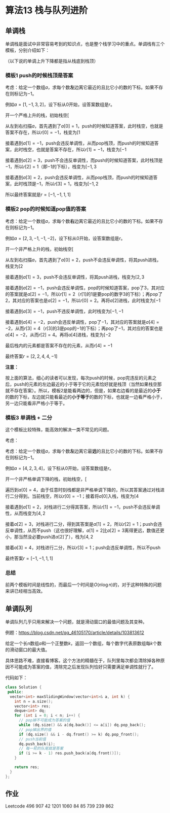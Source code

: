 # 算法13 栈与队列进阶



## 单调栈

单调栈是面试中非常容易考到的知识点，也是整个栈学习中的重点。单调栈有三个模板，分别介绍如下：

（以下说的单调上升下降都是指从栈底到栈顶）

### 模板1 push的时候栈顶是答案

考虑：给定一个数组$a$，求每个数**左**边离它最近的且比它小的数的下标。如果不存在则标记为$-1$。

例如$a=[1, -1, 3, 2]$，设下标从$0$开始，设答案数组是$r$。

开一个严格上升的栈，初始栈空$[$

从左到右扫描$a$，首先遇到了$a[0]=1$，push的时候知道答案，此时栈空，也就是答案不存在，所以$r[0]=-1$，栈变为$[1$

接着遇到$a[1]=-1$，push会违反单调性，从而pop栈顶，而push的时候知道答案，此时栈空，也就是答案不存在，所以$r[1]=-1$，栈变为$[-1$

接着遇到$a[2]=3$，push不会违反单调性，而push的时候知道答案，此时栈顶是$-1$，所以$r[2]=1$（即$-1$的下标），栈变为$[-1,3$

接着遇到$a[3]=2$，push会违反单调性，从而pop栈顶，而push的时候知道答案，此时栈顶是$-1$，所以$r[3]=1$，栈变为$[-1,2$

所以最终答案就是$r=[-1,-1,1,1]$



### 模板2 pop的时候知道pop值的答案

考虑：给定一个数组$a$，求每个数**右**边离它最近的且比它小的数的下标。如果不存在则标记为$-1$。

例如$a=[2, 3, -1, -1,-2]$，设下标从$0$开始，设答案数组是$r$。

开一个非严格上升的栈，初始栈空$[$

从左到右扫描$a$，首先遇到了$a[0]=2$，push不会违反单调性，将其push进栈，栈变为$[2$

接着遇到$a[1]=3$，push不会违反单调性，将其push进栈，栈变为$[2,3$

接着遇到$a[2]=-1$，push会违反单调性，pop的时候知道答案，pop了$3$，其对应的答案就是$a[2]=-1$，所以$r[1]=2$（$r[1]$的$1$是要pop的数字$3$的下标）；再pop了$2$，其对应的答案也是$a[2]=-1$，所以$r[0]=2$。再将$a[2]$进栈，此时栈变为$[-1$

接着遇到$a[3]=-1$，push不违反单调性，此时栈变为$[-1,-1$

接着遇到$a[4]=-2$，push会违反单调性，pop了$-1$，其对应的答案就是$a[4]=-2$，从而$r[3]=4$（$r[3]$的$3$是pop的$-1$的下标）；再pop了$-1$，其对应的答案也是$a[4]=-2$，从而$r[2]=4$。再将$a[4]$进栈，栈变为$[-2$

最后栈内的元素都是答案不存在的元素，从而$r[4]=-1$

最终答案$r=[2,2,4,4,-1]$



**注意：**

按上面的算法，细心的读者可以发现，每次push的时候，pop完违反的元素之后，push的元素的左边最近的小于等于它的元素恰好就是栈顶（当然如果栈空那就不存在答案）。所以，模板2是能看两边的，但是，如果右边看的是最近的**小于**的数的下标，左边就只能看最近的**小于等于**的数的下标，也就是一边看严格小于，另一边只能看非严格小于等于。



### 模板3 单调栈 + 二分

这个模板比较特殊，能高效的解决一类不常见的问题。

考虑：

考虑：给定一个数组$a$，求每个数**左**边离它最**远**的且比它小的数的下标。如果不存在则标记为$-1$。

例如$a=[4, 2, 3, 4]$，设下标从$0$开始，设答案数组是$r$。

开一个非严格单调下降的栈，初始栈空，$[$

遍历到$a[0]=4$，由于任意时刻栈都是非严格单调下降的，所以其答案通过对栈进行二分得到。当前栈空，所以$r[0]=-1$；接着将$a[0]$入栈，栈变为$[4$

接着遇到$a[1]=2$，对栈进行二分得其答案，所以$r[1]=-1$，push不会违反单调性，从而栈变为$[4,2$

接着$a[2]=3$，对栈进行二分，得到其答案是$a[1]=2$，所以$r[2]=1$；push会违反单调性，从而不push（这也很好理解，$a[1]=2$比$a[2]=3$离得更远，数值还更小，那当然没必要push进$a[2]$了），栈为$[4,2$

接着$a[3]=4$，对栈进行二分，所以$r[3]=1$；push会违反单调性，所以不push



最终答案$r=[-1,-1,1,1]$



### 总结

前两个模板时间是线性的，而最后一个时间是$O(n\log n)$的，对于这种特殊的问题来讲已经相当高效。



## 单调队列

单调队列几乎只用来解决一个问题，就是滑动窗口的最值问题及其变种。

例题：https://blog.csdn.net/qq_46105170/article/details/103813612

给定一个长$n$数组$a$和一个正整数$k$，返回一个数组，每个数字代表原数组每$k$个数的滑动窗口的最大值。

具体思路不难，直接看博客。这个方法的精髓在于，队列里每次都会清除掉各种原因不可能成为答案的值，清除完之后发现队列恰好只需要满足单调性就行了。

代码如下：

```cpp
class Solution {
 public:
  vector<int> maxSlidingWindow(vector<int>& a, int k) {
    int n = a.size();
    vector<int> res;
    deque<int> dq;
    for (int i = 0; i < n; i++) {
      // pop掉不可能成为答案的值
      while (dq.size() && a[dq.back()] <= a[i]) dq.pop_back();
      // pop掉出界的值
      if (dq.size() && i - dq.front() >= k) dq.pop_front();
      // push当前值
      dq.push_back(i);
      // 每一轮的队尾就是答案
      if (i >= k - 1) res.push_back(a[dq.front()]);
    }

    return res;
  }
};
```





## 作业

Leetcode 496 907 42 1201 1060 84 85 739 239 862























